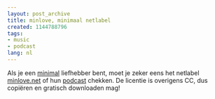 ```yaml
---
layout: post_archive
title: minlove, minimaal netlabel
created: 1144788796
tags:
- music
- podcast
lang: nl
---
```

Als je een [minimal](http://nl.wikipedia.org/wiki/Minimal) liefhebber bent, moet je zeker eens het netlabel [minlove.net](http://www.minlove.net/) of hun [podcast]() chekken. De licentie is overigens CC, dus copiëren en gratisch downloaden mag!

